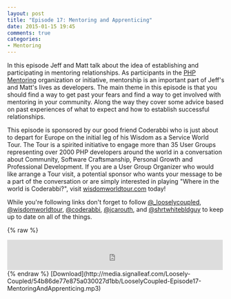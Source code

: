 ```yaml
---
layout: post
title: "Episode 17: Mentoring and Apprenticing"
date: 2015-01-15 19:45
comments: true
categories: 
- Mentoring
---
```

In this episode Jeff and Matt talk about the idea of establishing and participating in mentoring relationships. As participants in the [PHP Mentoring](http://phpmentoring.org) organization or initiative, mentorship is an important part of Jeff's and Matt's lives as developers. The main theme in this episode is that you should find a way to get past your fears and find a way to get involved with mentoring in your community. Along the way they cover some advice based on past experiences of what to expect and how to establish successful relationships.

This episode is sponsored by our good friend Coderabbi who is just about to depart for Europe on the initial leg of his Wisdom as a Service World Tour. The Tour is a spirited initiative to engage more than 35 User Groups representing over 2000 PHP developers around the world in a conversation about Community, Software Craftsmanship, Personal Growth and Professional Development. If you are a User Group Organizer who would like arrange a Tour visit, a potential sponsor who wants your message to be a part of the conversation or are simply interested in playing "Where in the world is Coderabbi?", visit [wisdomworldtour.com](http://wisdomworldtour.com) today!

While you're following links don't forget to follow [@_looselycoupled](https://twitter.com/_looselycoupled), [@wisdomworldtour](https://twitter.com/wisdomworldtour), [@coderabbi](https://twitter.com/coderabbi), [@jcarouth](https://twitter.com/jcarouth), and [@shrtwhitebldguy](https://twitter.com/shrtwhitebldguy) to keep up to date on all of the things.

{% raw %}
<iframe src="https://media.signalleaf.com/player/Loosely-Coupled/54b86de77e875a030027d1bb/" width="500" height="70" frameborder="0"></iframe>
{% endraw %}
[Download](http://media.signalleaf.com/Loosely-Coupled/54b86de77e875a030027d1bb/LooselyCoupled-Episode17-MentoringAndApprenticing.mp3)
